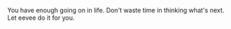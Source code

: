 You have enough going on in life. Don't waste time in thinking what's next. Let eevee do it for you.  
